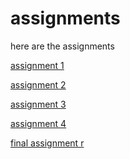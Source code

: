 # assignments
here are the assignments

[assignment 1](https://github.com/matsvdlaan/assignments/blob/master/assignment3%20(1).ipynb)

[assignment 2](https://github.com/matsvdlaan/assignments/blob/master/assignment4.ipynb)

[assignment 3](https://github.com/matsvdlaan/assignments/blob/master/Graded_assignment1.ipynb)

[assignment 4](https://github.com/matsvdlaan/assignments/blob/master/Graded_assignment_2.ipynb)

[final assignment r](https://github.com/matsvdlaan/assignments/blob/master/exam_june_7_2018.ipynb)
